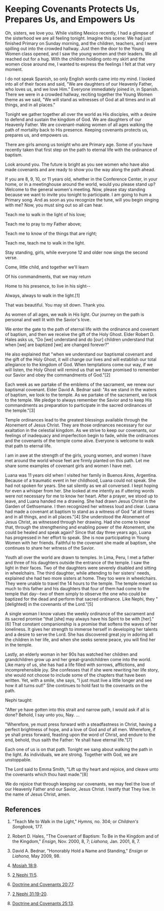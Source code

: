 # Keeping Covenants Protects Us, Prepares Us, and Empowers Us

Oh, sisters, we love you. While visiting Mexico recently, I had a glimpse of
the sisterhood we are all feeling tonight. Imagine this scene: We had just
finished Primary on Sunday morning, and the children, teachers, and I were
spilling out into the crowded hallway. Just then the door to the Young Women
class opened, and I saw the young women and their leaders. We all reached out
for a hug. With the children holding onto my skirt and the women close around
me, I wanted to express the feelings I felt at that very moment.

I do not speak Spanish, so only English words came into my mind. I looked into
all of their faces and said, "We are daughters of our Heavenly Father, who
loves us, and we love Him." Everyone immediately joined in, in Spanish. There
we were in a crowded hallway, reciting together the Young Women theme as we
said, "We will stand as witnesses of God at all times and in all things, and
in all places."

Tonight we gather together all over the world as His disciples, with a desire
to defend and sustain the kingdom of God. We are daughters of our Heavenly
Father. We are covenant-making women of all ages walking the path of mortality
back to His presence. Keeping covenants protects us, prepares us, and empowers
us.

There are girls among us tonight who are Primary age. Some of you have
recently taken that first step on the path to eternal life with the ordinance
of baptism.

Look around you. The future is bright as you see women who have also made
covenants and are ready to show you the way along the path ahead.

If you are 8, 9, 10, or 11 years old, whether in the Conference Center, in
your home, or in a meetinghouse around the world, would you please stand up?
Welcome to the general women's meeting. Now, please stay standing because we
want to invite you tonight to participate. I am going to hum a Primary song.
And as soon as you recognize the tune, will you begin singing with me? Now,
you must sing out so all can hear.

Teach me to walk in the light of his love;

Teach me to pray to my Father above;

Teach me to know of the things that are right;

Teach me, teach me to walk in the light.

Stay standing, girls, while everyone 12 and older now sings the second verse.

Come, little child, and together we'll learn

Of his commandments, that we may return

Home to his presence, to live in his sight--

Always, always to walk in the light.[1]

That was beautiful. You may sit down. Thank you.

As women of all ages, we walk in _His_ light. Our journey on the path is
personal and well lit with the Savior's love.

We enter the gate to the path of eternal life with the ordinance and covenant
of baptism, and then we receive the gift of the Holy Ghost. Elder Robert D.
Hales asks us, "Do [we] understand and do [our] children understand that when
[we] are baptized [we] are changed forever?"

He also explained that "when we understand our baptismal covenant and the gift
of the Holy Ghost, it will change our lives and will establish our total
allegiance to the kingdom of God. When temptations come our way, if we will
listen, the Holy Ghost will remind us that we have promised to remember our
Savior and obey the commandments of God."[2]

Each week as we partake of the emblems of the sacrament, we renew our
baptismal covenant. Elder David A. Bednar said: "As we stand in the waters of
baptism, we look to the temple. As we partake of the sacrament, we look to the
temple. We pledge to always remember the Savior and to keep His commandments
as preparation to participate in the sacred ordinances of the temple."[3]

Temple ordinances lead to the greatest blessings available through the
Atonement of Jesus Christ. They are those ordinances necessary for our
exaltation in the celestial kingdom. As we strive to keep our covenants, our
feelings of inadequacy and imperfection begin to fade, while the ordinances
and the covenants of the temple come alive. Everyone is welcome to walk that
path to eternal life.

I am in awe at the strength of the girls, young women, and women I have met
around the world whose feet are firmly planted on this path. Let me share some
examples of covenant girls and women I have met.

Luana was 11 years old when I visited her family in Buenos Aires, Argentina.
Because of a traumatic event in her childhood, Luana could not speak. She had
not spoken for years. She sat silently as we all conversed. I kept hoping for
even a whisper from her. She looked at me intently as if uttering words were
not necessary for me to know her heart. After a prayer, we stood up to leave,
and Luana handed me a drawing. She had drawn Jesus Christ in the Garden of
Gethsemane. I then recognized her witness loud and clear. Luana had made a
covenant at baptism to stand as a witness of God "at all times and in all
things, and in all places."[4] She understood the Atonement of Jesus Christ,
as witnessed through her drawing. Had she come to know that, through the
strengthening and enabling power of the Atonement, she could be healed and
speak again? Since that day three years ago, Luana has progressed in her
effort to speak. She is now participating in Young Women with her friends.
Faithful to the covenant she made at baptism, she continues to share her
witness of the Savior.

Youth all over the world are drawn to temples. In Lima, Peru, I met a father
and three of his daughters outside the entrance of the temple. I saw the light
in their faces. Two of the daughters were severely disabled and sitting in
wheelchairs. The third daughter, while attending to her sisters' needs,
explained she had two more sisters at home. They too were in wheelchairs. They
were unable to travel the 14 hours to the temple. The temple meant so much to
this father and his daughters that four of them had come to the temple that
day--two of them simply to observe the one who could be baptized for the dead
and perform that sacred ordinance. Like Nephi, they "[delighted] in the
covenants of the Lord."[5]

A single woman I know values the weekly ordinance of the sacrament and its
sacred promise "that [she] may always have his Spirit to be with [her]."[6]
That constant companionship is a promise that softens the waves of her
loneliness. It gives her strength to immerse herself in developing her talents
and a desire to serve the Lord. She has discovered great joy in adoring all
the children in her life, and when she seeks serene peace, you will find her
in the temple.

Lastly, an elderly woman in her 90s has watched her children and grandchildren
grow up and her great-grandchildren come into the world. Like many of us, she
has had a life filled with sorrows, afflictions, and incomprehensible joy. She
confesses that if she were rewriting her life story, she would not choose to
include some of the chapters that have been written. Yet, with a smile, she
says, "I just must live a little longer and see how it all turns out!" She
continues to hold fast to the covenants on the path.

Nephi taught:

"After ye have gotten into this strait and narrow path, I would ask if all is
done? Behold, I say unto you, Nay. ...

"Wherefore, ye must press forward with a steadfastness in Christ, having a
perfect brightness of hope, and a love of God and of all men. Wherefore, if ye
shall press forward, feasting upon the word of Christ, and endure to the end,
behold, thus saith the Father: Ye shall have eternal life."[7]

Each one of us is on that path. Tonight we sang about walking the path in the
light. As individuals, we are strong. Together with God, we are unstoppable.

The Lord said to Emma Smith, "Lift up thy heart and rejoice, and cleave unto
the covenants which thou hast made."[8]

We do rejoice that through keeping our covenants, we may feel the love of our
Heavenly Father and our Savior, Jesus Christ. I testify that They live. In the
name of Jesus Christ, amen.

## References

  1. "Teach Me to Walk in the Light," _Hymns,_ no. 304; or _Children's Songbook,_ 177.

  2. Robert D. Hales, "The Covenant of Baptism: To Be in the Kingdom and of the Kingdom," _Ensign,_ Nov. 2000, 8, 7; _Liahona,_ Jan. 2001, 8, 7.

  3. David A. Bednar, "Honorably Hold a Name and Standing," _Ensign_ or _Liahona,_ May 2009, 98.

  4. [Mosiah 18:9](https://www.lds.org/scriptures/bofm/mosiah/18.9?lang=eng#8).

  5. [2 Nephi 11:5](https://www.lds.org/scriptures/bofm/2-ne/11.5?lang=eng#4).

  6. [Doctrine and Covenants 20:77](https://www.lds.org/scriptures/dc-testament/dc/20.77?lang=eng#76).

  7. [2 Nephi 31:19-20](https://www.lds.org/scriptures/bofm/2-ne/31.19-20?lang=eng#18).

  8. [Doctrine and Covenants 25:13](https://www.lds.org/scriptures/dc-testament/dc/25.13?lang=eng#12).

